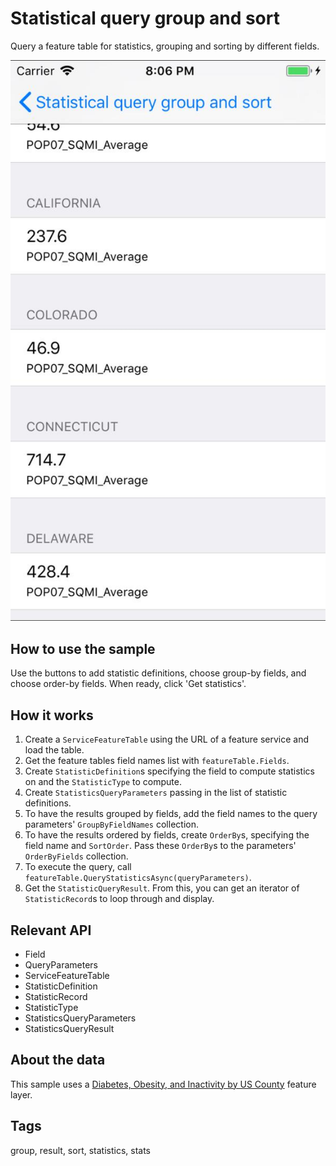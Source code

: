# Statistical query group and sort

Query a feature table for statistics, grouping and sorting by different fields.

![screenshot](StatsQueryGroupAndSort.jpg)

## How to use the sample

Use the buttons to add statistic definitions, choose group-by fields, and choose order-by fields. When ready, click 'Get statistics'.

## How it works

1. Create a `ServiceFeatureTable` using the URL of a feature service and load the table.
2. Get the feature tables field names list with `featureTable.Fields`.
3. Create `StatisticDefinition`s specifying the field to compute statistics on and the `StatisticType` to compute.
4. Create `StatisticsQueryParameters` passing in the list of statistic definitions.
5. To have the results grouped by fields, add the field names to the query parameters' `GroupByFieldNames` collection.
6. To have the results ordered by fields, create `OrderBy`s, specifying the field name and `SortOrder`. Pass these `OrderBy`s to the parameters' `OrderByFields` collection.
7. To execute the query, call `featureTable.QueryStatisticsAsync(queryParameters)`.
8. Get the `StatisticQueryResult`. From this, you can get an iterator of `StatisticRecord`s to loop through and display.

## Relevant API

* Field
* QueryParameters
* ServiceFeatureTable
* StatisticDefinition
* StatisticRecord
* StatisticType
* StatisticsQueryParameters
* StatisticsQueryResult

## About the data

This sample uses a [Diabetes, Obesity, and Inactivity by US County](https://www.arcgis.com/home/item.html?id=392420848e634079bc7d0648586e818f) feature layer.

## Tags

group, result, sort, statistics, stats
